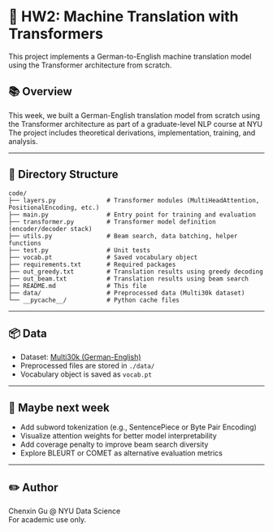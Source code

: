 # 🧠 HW2: Machine Translation with Transformers

This project implements a German-to-English machine translation model using the Transformer architecture from scratch.

## 📚 Overview

This week, we built a German-English translation model from scratch using the Transformer architecture as part of a graduate-level NLP course at NYU
The project includes theoretical derivations, implementation, training, and analysis.

---

## 📁 Directory Structure

```text
code/
├── layers.py              # Transformer modules (MultiHeadAttention, PositionalEncoding, etc.)
├── main.py                # Entry point for training and evaluation
├── transformer.py         # Transformer model definition (encoder/decoder stack)
├── utils.py               # Beam search, data batching, helper functions
├── test.py                # Unit tests
├── vocab.pt               # Saved vocabulary object
├── requirements.txt       # Required packages
├── out_greedy.txt         # Translation results using greedy decoding
├── out_beam.txt           # Translation results using beam search
├── README.md              # This file
├── data/                  # Preprocessed data (Multi30k dataset)
└── __pycache__/           # Python cache files
```

---

## 📦 Data

- Dataset: [Multi30k (German-English)](https://github.com/multi30k/dataset)
- Preprocessed files are stored in `./data/`
- Vocabulary object is saved as `vocab.pt`

---

## 🔮 Maybe next week

- Add subword tokenization (e.g., SentencePiece or Byte Pair Encoding)
- Visualize attention weights for better model interpretability
- Add coverage penalty to improve beam search diversity
- Explore BLEURT or COMET as alternative evaluation metrics

---

## ✏️ Author

Chenxin Gu @ NYU Data Science  
For academic use only.

